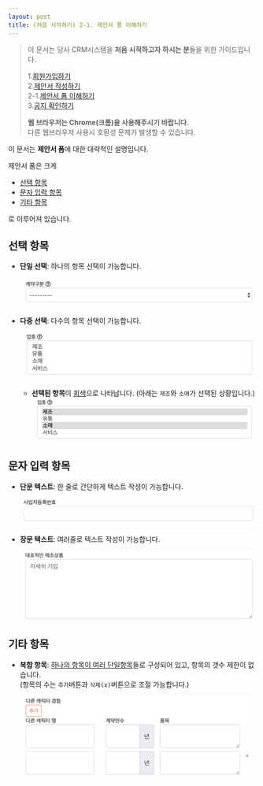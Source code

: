 ```yaml
---
layout: post
title: (처음 시작하기) 2-1. 제안서 폼 이해하기
---
```


>이 문서는 당사 CRM시스템을 **처음 시작하고자 하시는 분**들을 위한 가이드입니다.  
>  
>1.[회원가입하기]({{site.baseurl}}/Signup)   
>2.[제안서 작성하기]({{site.baseurl}}/Write-Proposal)   
>2-1.[제안서 폼 이해하기]({{site.baseurl}}/Write-Proposal-Detail)   
>3.[공지 확인하기]({{site.baseurl}}/Notice)   
>
>**웹 브라우저는 Chrome(크롬)을 사용해주시기 바랍니다.**   
>다른 웹브라우저 사용시 호환성 문제가 발생할 수 있습니다.

이 문서는 **제안서 폼**에 대한 대략적인 설명입니다.

제안서 폼은 크게
- [선택 항목](#선택-항목)
- [문자 입력 항목](#문자-입력-항목)
- [기타 항목](#기타-항목)

로 이루어져 있습니다.

## 선택 항목
- **단일 선택**: 하나의 항목 선택이 가능합니다.

    ![](/images/write-proposal-detail/detail-1.png)

- **다중 선택**: 다수의 항목 선택이 가능합니다.

    ![](/images/write-proposal-detail/detail-2.png)
    - **선택된 항목**이 <u>회색</u>으로 나타납니다. (아래는 `제조`와 `소매`가 선택된 상황입니다.)
    ![](/images/write-proposal-detail/detail-3.png)

## 문자 입력 항목
- **단문 텍스트**: 한 줄로 간단하게 텍스트 작성이 가능합니다.

    ![](/images/write-proposal-detail/detail-6.png)

- **장문 텍스트**: 여러줄로 텍스트 작성이 가능합니다.

    ![](/images/write-proposal-detail/detail-7.png)

## 기타 항목
- **복합 항목**: <u>하나의 항목이 여러 단일항목</u>들로 구성되어 있고, 항목의 갯수 제한이 없습니다.   
(항목의 수는 `추가`버튼과 `삭제(x)`버튼으로 조절 가능합니다.)

    ![](/images/write-proposal-detail/detail-8.png)